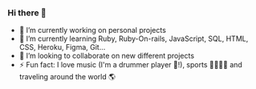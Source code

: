 ### Hi there 👋

- 🔭 I’m currently working on personal projects
- 🌱 I’m currently learning Ruby, Ruby-On-rails, JavaScript, SQL, HTML, CSS, Heroku, Figma, Git...
- 👯 I’m looking to collaborate on new different projects
- ⚡ Fun fact: I love music (I'm a drummer player 🥁!), sports 🚴‍♀️🏃‍♀️ and traveling around the world 🌎
